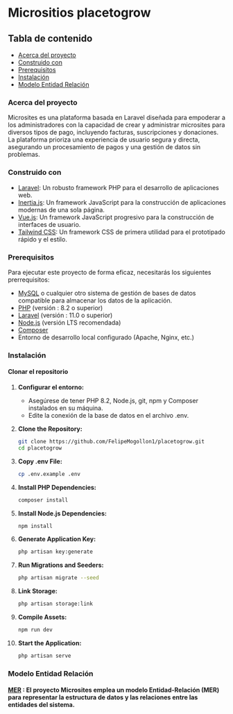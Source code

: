 # Micrositios placetogrow



## Tabla de contenido

- [Acerca del proyecto](#Acerca-del-proyecto)
- [Construido con](#construido-con)
- [Prerequisitos](#prerequisitos)
- [Instalación](#instalación)
- [Modelo Entidad Relación](#modelo-entidad-relación)

### Acerca del proyecto

Microsites es una plataforma basada en Laravel diseñada para empoderar a los administradores con la capacidad de crear y administrar microsites para diversos tipos de pago, incluyendo facturas, suscripciones y donaciones. La plataforma prioriza una experiencia de usuario segura y directa, asegurando un procesamiento de pagos y una gestión de datos sin problemas.

### Construido con

- [Laravel](https://laravel.com): Un robusto framework PHP para el desarrollo de aplicaciones web.
- [Inertia.js](https://inertiajs.com): Un framework JavaScript para la construcción de aplicaciones modernas de una sola página.
- [Vue.js](https://vuejs.org): Un framework JavaScript progresivo para la construcción de interfaces de usuario.
- [Tailwind CSS](https://tailwindcss.com): Un framework CSS de primera utilidad para el prototipado rápido y el estilo.

### Prerequisitos
Para ejecutar este proyecto de forma eficaz, necesitarás los siguientes prerrequisitos:

- [MySQL](https://www.mysql.com/) o cualquier otro sistema de gestión de bases de datos compatible para almacenar los datos de la aplicación.
- [PHP](https://www.php.net/) (versión : 8.2 o superior)
- [Laravel](https://laravel.com/docs/11.x) (versión : 11.0 o superior)
- [Node.js](https://nodejs.org/) (versión LTS recomendada)
- [Composer](https://getcomposer.org/)
- Entorno de desarrollo local configurado (Apache, Nginx, etc.)

### Instalación

#### Clonar el repositorio

1. **Configurar el entorno:**
    - Asegúrese de tener PHP 8.2, Node.js, git, npm y Composer instalados en su máquina.
    - Edite la conexión de la base de datos en el archivo .env.
   
2. **Clone the Repository:**
    ```bash
    git clone https://github.com/FelipeMogollon1/placetogrow.git
    cd placetogrow
    ```
3. **Copy .env File:**
   ```bash
   cp .env.example .env
   ```

4. **Install PHP Dependencies:**
   ```bash
   composer install
   ```

5. **Install Node.js Dependencies:**
   ```bash
   npm install
   ```

6. **Generate Application Key:**
   ```bash
   php artisan key:generate
   ```

7. **Run Migrations and Seeders:**
   ```bash
   php artisan migrate --seed
   ```

8. **Link Storage:**
   ```bash
   php artisan storage:link
   ```

9. **Compile Assets:**
   ```bash
   npm run dev
   ```

10. **Start the Application:**
    ```bash
    php artisan serve
    ```

### Modelo Entidad Relación
#### [MER](https://lucid.app/lucidchart/10fb95bf-0255-4128-a140-e57546d8fb4d/edit?invitationId=inv_ac912b73-c96f-4386-acb9-28abf2053deb) : El proyecto Microsites emplea un modelo Entidad-Relación (MER) para representar la estructura de datos y las relaciones entre las entidades del sistema.

